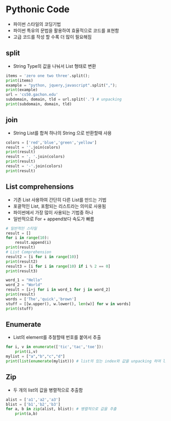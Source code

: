# Pythonic Code
- 파이썬 스타일의 코딩기법
- 파이썬 특유의 문법을 활용하여 효율적으로 코드를 표현함
- 고급 코드를 작성 할 수록 더 많이 필요해짐

## split 
- String Type의 값을 나눠서 List 형태로 변환
```python
items = 'zero one two three'.split();
print(items)
example = "python, jquery,javascript".split(",");
print(example)
url = 'cs50.gachon.edu'
subdomain, domain, tld = url.split('.') # unpacking
print(subdomain, domain, tld)
```
## join
- String List를 합쳐 하나의 String 으로 반환할때 사용
```python
colors = ['red','blue','green','yellow']
result = ''.join(colors)
print(result)
result = ', '.join(colors)
print(result)
result = '-'.join(colors)
print(result)
```

## List comprehensions
- 기존 List 사용하여 간단히 다른 List를 만드는 기법
- 포괄적인 List, 포함되는 리스트라는 의미로 사용됨
- 파이썬에서 가장 많이 사용되는 기법중 하나
- 일반적으로 For + append보다 속도가 빠름

```python
# 일반적인 스타일
result = []
for i in range(10):
    result.append(i)
print(result)
# List Comprehension
result2 = [i for i in range(10)]
print(result2)
result3 = [i for i in range(10) if i % 2 == 0]
print(result3)
```
```python
word_1 = "Hello"
word_2 = "World"
result = [i+j for i in word_1 for j in word_2]
print(result)
words = ['The','quick','brown']
stuff = [[w.upper(), w.lower(), len(w)] for w in words]
print(stuff)
```

## Enumerate
- List의 element를 추철할때 번호를 붙여서 추출
```python
for i, v in enumerate(['tic','tac','toe']):
    print(i,v)
mylist = ["a","b","c","d"]
print(list(enumerate(mylist))) # list의 있는 index와 값을 unpacking 하여 list로 저장    
```

## Zip
- 두 개의 list의 값을 병렬적으로 추출함
```python
alist = ['a1','a2','a3']
blist = ['b1','b2','b3']
for a, b in zip(alist, blist): # 병렬적으로 값을 추출
    print(a,b)
```